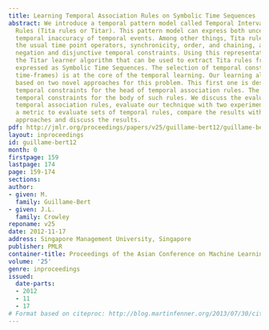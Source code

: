 ```yaml
---
title: Learning Temporal Association Rules on Symbolic Time Sequences
abstract: We introduce a temporal pattern model called Temporal Interval Tree Association
  Rules (Tita rules or Titar). This pattern model can express both uncertainty and
  temporal inaccuracy of temporal events. Among other things, Tita rules can express
  the usual time point operators, synchronicity, order, and chaining, as well as temporal
  negation and disjunctive temporal constraints. Using this representation, we present
  the Titar learner algorithm that can be used to extract Tita rules from large datasets
  expressed as Symbolic Time Sequences. The selection of temporal constraints (or
  time-frames) is at the core of the temporal learning. Our learning algorithm is
  based on two novel approaches for this problem. This first one is designed to select
  temporal constraints for the head of temporal association rules. The second selects
  temporal constraints for the body of such rules. We discuss the evaluation of probabilistic
  temporal association rules, evaluate our technique with two experiments, introduce
  a metric to evaluate sets of temporal rules, compare the results with two other
  approaches and discuss the results.
pdf: http://jmlr.org/proceedings/papers/v25/guillame-bert12/guillame-bert12.pdf
layout: inproceedings
id: guillame-bert12
month: 0
firstpage: 159
lastpage: 174
page: 159-174
sections: 
author:
- given: M.
  family: Guillame-Bert
- given: J.L.
  family: Crowley
reponame: v25
date: 2012-11-17
address: Singapore Management University, Singapore
publisher: PMLR
container-title: Proceedings of the Asian Conference on Machine Learning
volume: '25'
genre: inproceedings
issued:
  date-parts:
  - 2012
  - 11
  - 17
# Format based on citeproc: http://blog.martinfenner.org/2013/07/30/citeproc-yaml-for-bibliographies/
---
```


